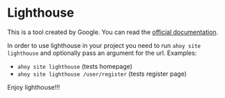 # Lighthouse

This is a tool created by Google. You can read the [official documentation](https://developers.google.com/web/tools/lighthouse/).

In order to use lighthouse in your project you need to run `ahoy site lighthouse` and optionally pass an argument for the url. Examples:

- `ahoy site lighthouse` (tests homepage)
- `ahoy site lighthouse /user/register` (tests register page)

Enjoy lighthouse!!!
